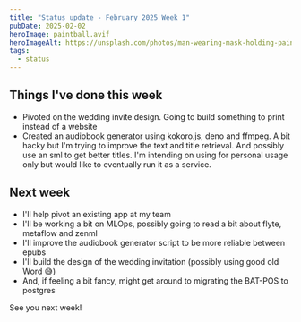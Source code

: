```yaml
---
title: "Status update - February 2025 Week 1"
pubDate: 2025-02-02
heroImage: paintball.avif
heroImageAlt: https://unsplash.com/photos/man-wearing-mask-holding-paintball-gun-during-daytime--s54WNv_3UM
tags:
  - status
---
```


## Things I've done this week

- Pivoted on the wedding invite design. Going to build something to print instead of a website
- Created an audiobook generator using kokoro.js, deno and ffmpeg. A bit hacky but I'm trying to improve the text and title retrieval. And possibly use an sml to get better titles. I'm intending on using for personal usage only but would like to eventually run it as a service.

## Next week

- I'll help pivot an existing app at my team
- I'll be working a bit on MLOps, possibly going to read a bit about flyte, metaflow and zenml
- I'll improve the audiobook generator script to be more reliable between epubs
- I'll build the design of the wedding invitation (possibly using good old Word 😅)
- And, if feeling a bit fancy, might get around to migrating the BAT-POS to postgres

See you next week!
